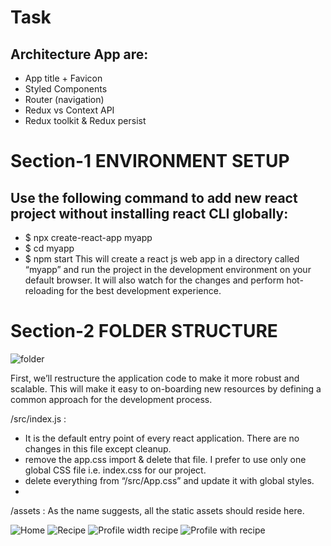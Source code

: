 # Task

## Architecture App are:

- App title + Favicon
- Styled Components
- Router (navigation)
- Redux vs Context API
- Redux toolkit & Redux persist

# Section-1 ENVIRONMENT SETUP
## Use the following command to add new react project without installing react CLI globally:
- $ npx create-react-app myapp
- $ cd myapp
- $ npm start
This will create a react js web app in a directory called “myapp” and run the project in the development environment on your default browser. It will also watch for the changes and perform hot-reloading for the best development experience.

# Section-2 FOLDER STRUCTURE
![folder](https://user-images.githubusercontent.com/109691178/217612995-543b9276-e00e-4046-85be-e9cd62697c73.PNG)

First, we’ll restructure the application code to make it more robust and scalable. This will make it easy to on-boarding new resources by defining a common approach for the development process.

/src/index.js :
- It is the default entry point of every react application. There are no changes in this file except cleanup.
- remove the app.css import & delete that file. I prefer to use only one global CSS file i.e. index.css for our project.
- delete everything from “/src/App.css” and update it with global styles.
- 
/assets :
As the name suggests, all the static assets should reside here.




![Home](https://user-images.githubusercontent.com/109691178/217557303-43a8a045-4432-4f81-9a57-ddc253004011.PNG)
![Recipe](https://user-images.githubusercontent.com/109691178/217557570-f9306229-0430-43fd-a593-e3b970ef31c9.PNG)
![Profile width recipe](https://user-images.githubusercontent.com/109691178/217557503-6d68b81b-a1d8-4602-9f28-3da7fe4a2e19.PNG)
![Profile with recipe](https://user-images.githubusercontent.com/109691178/217557512-5fe1cf3c-96a4-44da-bbb8-7e84845c7e65.PNG)

